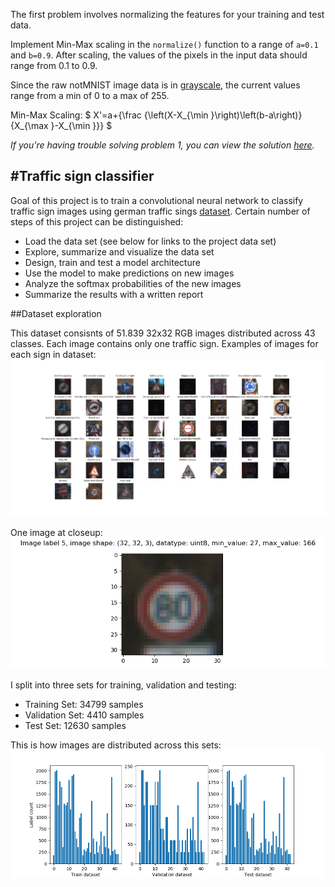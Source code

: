 The first problem involves normalizing the features for your training and test data.

Implement Min-Max scaling in the `normalize()` function to a range of `a=0.1` and `b=0.9`. After scaling, the values of the pixels in the input data should range from 0.1 to 0.9.

Since the raw notMNIST image data is in [grayscale](https://en.wikipedia.org/wiki/Grayscale), the current values range from a min of 0 to a max of 255.

Min-Max Scaling:
$
X'=a+{\frac {\left(X-X_{\min }\right)\left(b-a\right)}{X_{\max }-X_{\min }}}
$

*If you're having trouble solving problem 1, you can view the solution [here](https://github.com/udacity/CarND-TensorFlow-Lab/blob/master/solutions.ipynb).*

#Traffic sign classifier
---
Goal of this project is to train a convolutional neural network to classify traffic sign images using german traffic sings [dataset](http://benchmark.ini.rub.de/?section=gtsrb&subsection=dataset).
Certain number of steps of this project can be distinguished:
* Load the data set (see below for links to the project data set)
* Explore, summarize and visualize the data set
* Design, train and test a model architecture
* Use the model to make predictions on new images
* Analyze the softmax probabilities of the new images
* Summarize the results with a written report

[//]: # (Image References)

[image1]: ./Writeup/random_sign_visualisation.png "Random sign"
[image2]: ./Writeup/Dataset_label_count.png "Dataset sign distribution"
[image3]: ./Writeup/Dataset_examples.png "Dataset overwiev"
[image4]: ./Writeup/warp.png "Warp Example"
[image5]: ./Writeup/warped_lines_drawn.jpg "Fit Visual"


##Dataset exploration

This dataset consisnts of 51.839 32x32 RGB images distributed across 43 classes.
Each image contains only one traffic sign.
Examples of images for each sign in dataset:
![Alt_text][image3]

One image at closeup: 
![Alt text][image1]  

I split into three sets for training, validation and testing:
- Training Set:   34799 samples
- Validation Set: 4410 samples
- Test Set:       12630 samples

This is how images are distributed across this sets:
![Alt_text][image2]
  


